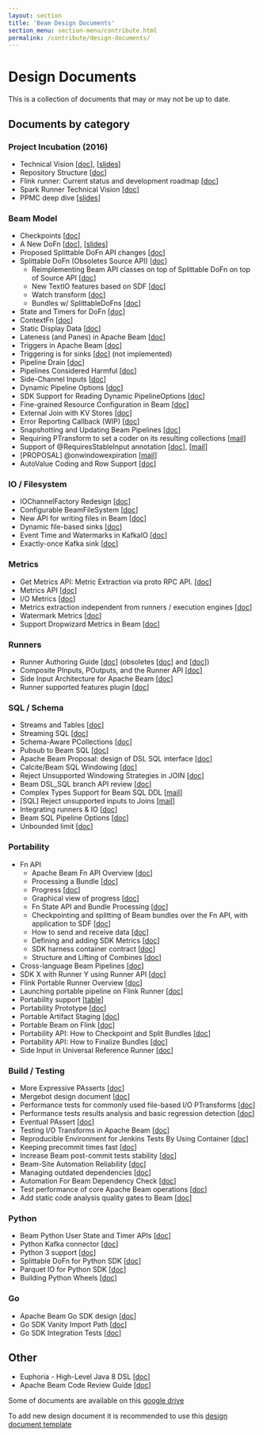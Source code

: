 ```yaml
---
layout: section
title: 'Beam Design Documents'
section_menu: section-menu/contribute.html
permalink: /contribute/design-documents/
---
```

<!--
Licensed under the Apache License, Version 2.0 (the "License");
you may not use this file except in compliance with the License.
You may obtain a copy of the License at

http://www.apache.org/licenses/LICENSE-2.0

Unless required by applicable law or agreed to in writing, software
distributed under the License is distributed on an "AS IS" BASIS,
WITHOUT WARRANTIES OR CONDITIONS OF ANY KIND, either express or implied.
See the License for the specific language governing permissions and
limitations under the License.
-->

# Design Documents
This is a collection of documents that may or may not be up to date.

## Documents by category
### Project Incubation (2016)
- Technical Vision [[doc](https://docs.google.com/document/d/1UyAeugHxZmVlQ5cEWo_eOPgXNQA1oD-rGooWOSwAqh8/edit)], [[slides](https://docs.google.com/presentation/d/1E9seGPB_VXtY_KZP4HngDPTbsu5RVZFFaTlwEYa88Zw)]
- Repository Structure [[doc](https://docs.google.com/document/d/1mTeZED33Famq25XedbKeDlGIJRvtzCXjSfwH9NKQYUE)]
- Flink runner: Current status and development roadmap [[doc](https://docs.google.com/document/d/1QM_X70VvxWksAQ5C114MoAKb1d9Vzl2dLxEZM4WYogo)]
- Spark Runner Technical Vision [[doc](https://docs.google.com/document/d/1y4qlQinjjrusGWlgq-mYmbxRW2z7-_X5Xax-GG0YsC0)]
- PPMC deep dive [[slides](https://docs.google.com/presentation/d/1uTb7dx4-Y2OM_B0_3XF_whwAL2FlDTTuq2QzP9sJ4Mg)]

### Beam Model
- Checkpoints [[doc](https://s.apache.org/FIWQ)]
- A New DoFn [[doc](https://s.apache.org/a-new-dofn)], [[slides](https://s.apache.org/presenting-a-new-dofn)]
- Proposed Splittable DoFn API changes [[doc](https://docs.google.com/document/d/1BGc8pM1GOvZhwR9SARSVte-20XEoBUxrGJ5gTWXdv3c)]
- Splittable DoFn (Obsoletes Source API) [[doc](http://s.apache.org/splittable-do-fn)]
  - Reimplementing Beam API classes on top of Splittable DoFn on top of Source API [[doc](https://s.apache.org/sdf-via-source)]
  - New TextIO features based on SDF [[doc](http://s.apache.org/textio-sdf)]
  - Watch transform [[doc](http://s.apache.org/beam-watch-transform)]
  - Bundles w/ SplittableDoFns [[doc](https://s.apache.org/beam-bundles-backlog-splitting)]
- State and Timers for DoFn [[doc](https://s.apache.org/beam-state)]
- ContextFn [[doc](http://s.apache.org/context-fn)]
- Static Display Data [[doc](https://docs.google.com/document/d/11enEB9JwVp6vO0uOYYTMYTGkr3TdNfELwWqoiUg5ZxM)]
- Lateness (and Panes) in Apache Beam [[doc](https://s.apache.org/beam-lateness)]
- Triggers in Apache Beam [[doc](https://s.apache.org/beam-triggers)]
- Triggering is for sinks [[doc](https://s.apache.org/beam-sink-triggers)] (not implemented)
- Pipeline Drain [[doc](https://docs.google.com/document/d/1NExwHlj-2q2WUGhSO4jTu8XGhDPmm3cllSN8IMmWci8)]
- Pipelines Considered Harmful [[doc](https://s.apache.org/no-beam-pipeline)]
- Side-Channel Inputs [[doc](https://docs.google.com/document/d/1e_-MenoW2cQ-6-EGVVqfOR-B9FovVXqXyUm4-ZwlgKA)]
- Dynamic Pipeline Options [[doc](https://docs.google.com/document/d/1I-iIgWDYasb7ZmXbGBHdok_IK1r1YAJ90JG5Fz0_28o)]
- SDK Support for Reading Dynamic PipelineOptions [[doc](https://docs.google.com/document/d/17I7HeNQmiIfOJi0aI70tgGMMkOSgGi8ZUH-MOnFatZ8)]
- Fine-grained Resource Configuration in Beam [[doc](https://docs.google.com/document/d/1N0y64dbzmukLLEy6M9CygdI_H88pIS3NtcOAkL5-oVw)]
- External Join with KV Stores [[doc](https://docs.google.com/document/d/1B-XnUwXh64lbswRieckU0BxtygSV58hysqZbpZmk03A)]
- Error Reporting Callback (WIP) [[doc](https://docs.google.com/document/d/1o2VXwCL97k3G-1BR9RSKNc6XtJTIA6SEKPMne91S67Y)]
- Snapshotting and Updating Beam Pipelines [[doc](https://docs.google.com/document/d/1UWhnYPgui0gUYOsuGcCjLuoOUlGA4QaY91n8p3wz9MY)]
- Requiring PTransform to set a coder on its resulting collections [[mail](https://lists.apache.org/thread.html/1dde0b5a93c2983cbab5f68ce7c74580102f5bb2baaa816585d7eabb@%3Cdev.beam.apache.org%3E)]
- Support of @RequiresStableInput annotation [[doc](https://docs.google.com/document/d/117yRKbbcEdm3eIKB_26BHOJGmHSZl1YNoF0RqWGtqAM)], [[mail](https://lists.apache.org/thread.html/ae3c838df060e47148439d1dad818d5e927b2a25ff00cc4153221dff@%3Cdev.beam.apache.org%3E)]
- [PROPOSAL] @onwindowexpiration [[mail](https://lists.apache.org/thread.html/1dab7f17c97378e665928b11116cbd887dc7be93390ab26c593ee49a@%3Cdev.beam.apache.org%3E)]
- AutoValue Coding and Row Support [[doc](https://docs.google.com/document/d/1ucoik4WzUDfilqIz3I1AuMHc1J8DE6iv7gaUCDI42BI)] 

### IO / Filesystem
- IOChannelFactory Redesign [[doc](https://docs.google.com/document/d/11TdPyZ9_zmjokhNWM3Id-XJsVG3qel2lhdKTknmZ_7M)]
- Configurable BeamFileSystem [[doc](https://docs.google.com/document/d/1-7vo9nLRsEEzDGnb562PuL4q9mUiq_ZVpCAiyyJw8p8)]
- New API for writing files in Beam [[doc](http://s.apache.org/fileio-write)]
- Dynamic file-based sinks [[doc](https://docs.google.com/document/d/1Bd9mJO1YC8vOoFObJFupVURBMCl7jWt6hOgw6ClwxE4)]
- Event Time and Watermarks in KafkaIO [[doc](https://docs.google.com/document/d/1DyWcLJpALRoUfvYUbiPCDVikYb_Xz2X7Co2aDUVVd4I)]
- Exactly-once Kafka sink [[doc](https://lists.apache.org/thread.html/fb394e576e6e858205307b033c5a5c6cc3923a17606814a54036c570@%3Cdev.beam.apache.org%3E)]

### Metrics
- Get Metrics API: Metric Extraction via proto RPC API. [[doc](https://s.apache.org/get-metrics-api)]
- Metrics API [[doc](http://s.apache.org/beam-metrics-api)]
- I/O Metrics [[doc](https://s.apache.org/standard-io-metrics)]
- Metrics extraction independent from runners / execution engines [[doc](https://s.apache.org/runner_independent_metrics_extraction)]
- Watermark Metrics [[doc](https://docs.google.com/document/d/1ykjjG97DjVQP73jGbotGRbtK38hGvFbokNEOuNO4DAo)]
- Support Dropwizard Metrics in Beam [[doc](https://docs.google.com/document/d/1-35iyCIJ9P4EQONlakgXBFRGUYoOLanq2Uf2sw5EjJw)]

### Runners
- Runner Authoring Guide [[doc](https://s.apache.org/beam-runner-guide)] (obsoletes [[doc](http://s.apache.org/beam-runner-api)] and [[doc](https://s.apache.org/beam-runner-1-pager)])
- Composite PInputs, POutputs, and the Runner API [[doc](https://s.apache.org/beam-runner-composites)]
- Side Input Architecture for Apache Beam [[doc](https://s.apache.org/beam-side-inputs-1-pager)]
- Runner supported features plugin [[doc](https://s.apache.org/k79W)]

### SQL / Schema
- Streams and Tables [[doc](https://s.apache.org/beam-streams-tables)]
- Streaming SQL [[doc](http://s.apache.org/streaming-sql-spec)]
- Schema-Aware PCollections [[doc](https://docs.google.com/document/d/1tnG2DPHZYbsomvihIpXruUmQ12pHGK0QIvXS1FOTgRc)]
- Pubsub to Beam SQL [[doc](https://docs.google.com/document/d/1554kJD33ovkBDvSNjasHu90L_EZOS26ZHr4ao1muS-A)]
- Apache Beam Proposal: design of DSL SQL interface [[doc](https://docs.google.com/document/d/1uWXL_yF3UUO5GfCxbL6kWsmC8xCWfICU3RwiQKsk7Mk)]
- Calcite/Beam SQL Windowing [[doc](https://docs.google.com/document/d/1yuG_fAnbAKEq3qz2jdf8qxyEIZ3xJAbCF1bbd_Y9Ia8)]
- Reject Unsupported Windowing Strategies in JOIN [[doc](https://docs.google.com/document/d/1Me0orPfH6vEFjfsTGcZ5ELWg-sw4st1ZvXqYyr7Pexc)]
- Beam DSL_SQL branch API review [[doc](https://s.apache.org/beam-sql-dsl-api-review)]
- Complex Types Support for Beam SQL DDL [[mail](https://lists.apache.org/thread.html/c494e521cb6865b1ae19a68e8e653afc562df7744e8d08087249cbe0@%3Cdev.beam.apache.org%3E)]
- [SQL] Reject unsupported inputs to Joins [[mail](https://lists.apache.org/thread.html/e7a442fa9cf6b76a5b435493170508f6c42fb9ccef9bcef434424f79@%3Cdev.beam.apache.org%3E)]
- Integrating runners & IO [[doc](https://docs.google.com/document/d/1ZFVlnldrIYhUgOfxIT2JcmTFFSWTl4HwAnQsnwiNL1g)]
- Beam SQL Pipeline Options [[doc](https://docs.google.com/document/d/1UTsSBuruJRfGnVOS9eXbQI6NauCD4WnSAPgA_Y0zjdk)]
- Unbounded limit [[doc](https://docs.google.com/document/d/13zeTewHH9nfwhSlcE4x77WQwr1U2Z4sTiNRjOXUj2aw)]

### Portability
- Fn API
  - Apache Beam Fn API Overview [[doc](https://s.apache.org/beam-fn-api)]
  - Processing a Bundle [[doc](https://s.apache.org/beam-fn-api-processing-a-bundle)]
  - Progress [[doc](https://s.apache.org/beam-fn-api-progress-reporting)]
  - Graphical view of progress [[doc](https://docs.google.com/document/d/1Dx18qBTvFWNqwLeecemOpKfleKzFyeV3Qwh71SHATvY)]
  - Fn State API and Bundle Processing [[doc](https://s.apache.org/beam-fn-state-api-and-bundle-processing)]
  - Checkpointing and splitting of Beam bundles over the Fn API, with application to SDF [[doc](https://s.apache.org/beam-breaking-fusion)]
  - How to send and receive data [[doc](https://s.apache.org/beam-fn-api-send-and-receive-data)]
  - Defining and adding SDK Metrics [[doc](https://s.apache.org/beam-fn-api-metrics)]
  - SDK harness container contract [[doc](https://s.apache.org/beam-fn-api-container-contract)]
  - Structure and Lifting of Combines [[doc](https://s.apache.org/beam-runner-api-combine-model)]
- Cross-language Beam Pipelines [[doc](https://s.apache.org/beam-mixed-language-pipelines)]
- SDK X with Runner Y using Runner API [[doc](https://s.apache.org/beam-job-api)]
- Flink Portable Runner Overview [[doc](https://s.apache.org/portable-flink-runner-overview)]
- Launching portable pipeline on Flink Runner [[doc](https://docs.google.com/document/d/1xOaEEJrMmiSHprd-WiYABegfT129qqF-idUBINjxz8s)]
- Portability support [[table](https://docs.google.com/spreadsheets/d/1KDa_FGn1ShjomGd-UUDOhuh2q73de2tPz6BqHpzqvNI)]
- Portability Prototype [[doc](https://s.apache.org/beam-portability-team-doc)]
- Portable Artifact Staging [[doc](https://docs.google.com/document/d/12zNk3O2nhTB8Zmxw5U78qXrvlk5r42X8tqF248IDlpI)]
- Portable Beam on Flink [[doc](https://s.apache.org/portable-beam-on-flink)]
- Portability API: How to Checkpoint and Split Bundles [[doc](https://s.apache.org/beam-checkpoint-and-split-bundles)]
- Portability API: How to Finalize Bundles [[doc](https://s.apache.org/beam-finalizing-bundles)]
- Side Input in Universal Reference Runner [[doc](https://docs.google.com/document/d/13N0OJ7QJm81wcgu13pi9GuN29UUxN2iIFn_H8lKpDks)]

### Build / Testing
- More Expressive PAsserts [[doc](https://docs.google.com/document/d/1fZUUbG2LxBtqCVabQshldXIhkMcXepsbv2vuuny8Ix4)]
- Mergebot design document [[doc](https://docs.google.com/document/d/18iFnW6egjqd_ADXCTQcuAkkz3J96LHdV5DlYUhXHf0M)]
- Performance tests for commonly used file-based I/O PTransforms [[doc](https://docs.google.com/document/d/1dA-5s6OHiP_cz-NRAbwapoKF5MEC1wKps4A5tFbIPKE)]
- Performance tests results analysis and basic regression detection [[doc](https://docs.google.com/document/d/1Cb7XVmqe__nA_WCrriAifL-3WCzbZzV4Am5W_SkQLeA)]
- Eventual PAssert [[doc](https://docs.google.com/document/d/1X_3KH_6QyfOSnh5kNK-fHlkEDrwPVpA2RnRggMMxhUk)]
- Testing I/O Transforms in Apache Beam [[doc](https://docs.google.com/document/d/153J9jPQhMCNi_eBzJfhAg-NprQ7vbf1jNVRgdqeEE8I)]
- Reproducible Environment for Jenkins Tests By Using Container [[doc](https://docs.google.com/document/d/1U7FeVMiHiBP-pFm4ULotqG1QqZY0fi7g9ZwTmeIgvvM)]
- Keeping precommit times fast [[doc](https://docs.google.com/document/d/1udtvggmS2LTMmdwjEtZCcUQy6aQAiYTI3OrTP8CLfJM/edit?usp=sharing)]
- Increase Beam post-commit tests stability [[doc](https://docs.google.com/document/d/1sczGwnCvdHiboVajGVdnZL0rfnr7ViXXAebBAf_uQME)]
- Beam-Site Automation Reliability [[doc](https://s.apache.org/beam-site-automation)]
- Managing outdated dependencies [[doc](https://docs.google.com/document/d/15m1MziZ5TNd9rh_XN0YYBJfYkt0Oj-Ou9g0KFDPL2aA)]
- Automation For Beam Dependency Check [[doc](https://docs.google.com/document/d/1rqr_8a9NYZCgeiXpTIwWLCL7X8amPAVfRXsO72BpBwA)]
- Test performance of core Apache Beam operations [[doc](https://s.apache.org/load-test-basic-operations)]
- Add static code analysis quality gates to Beam [[doc](https://docs.google.com/document/d/1YbV18mrHujmiLBtadS1WzCVeiI3Lo7W6awWJDA4A98o)]

### Python
- Beam Python User State and Timer APIs [[doc](https://s.apache.org/beam-python-user-state-and-timers)]
- Python Kafka connector [[doc](https://docs.google.com/document/d/1ogRS-e-HYYTHsXi_l2zDUUOnvfzEbub3BFkPrYIOawU)]
- Python 3 support [[doc](https://s.apache.org/beam-python-3)]
- Splittable DoFn for Python SDK [[doc](http://s.apache.org/splittable-do-fn-python-sdk)]
- Parquet IO for Python SDK [[doc](https://docs.google.com/document/d/1-FT6zmjYhYFWXL8aDM5mNeiUnZdKnnB021zTo4S-0Wg)]
- Building Python Wheels [[doc](https://docs.google.com/document/d/1MRVFs48e6g7wORshr2UpuOVD_yTSJTbmR65_j8XbGek)]

### Go
- Apache Beam Go SDK design [[doc](https://s.apache.org/beam-go-sdk-design-rfc)]
- Go SDK Vanity Import Path [[doc](https://s.apache.org/go-beam-vanity-import)]
- Go SDK Integration Tests [[doc](https://docs.google.com/document/d/1jy6EE7D4RjgfNV0FhD3rMsT1YKhnUfcHRZMAlC6ygXw)]

## Other
- Euphoria - High-Level Java 8 DSL [[doc](https://s.apache.org/beam-euphoria)]
- Apache Beam Code Review Guide [[doc](https://docs.google.com/document/d/1ZgAsSqEX9CaiTycrcR-tdc3X7MWlyT-F32jfMl89kDQ)]

Some of documents are available on this [google drive](https://drive.google.com/corp/drive/folders/0B-IhJZh9Ab52OFBVZHpsNjc4eXc)

To add new design document it is recommended to use this [design document template](https://docs.google.com/document/d/1kVePqjt2daZd0bQHGUwghlcLbhvrny7VpflAzk9sjUg)
